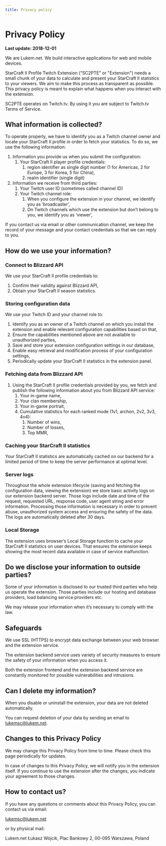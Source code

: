 ```yaml
---
title: Privacy policy
---
```


# Privacy Policy

**Last update: 2018-12-01**

We are Lukem.net. We build interactive applications for web and mobile devices.

StarCraft II Profile Twitch Extension (“SC2PTE” or "Extension") needs a small chunk of your data to calculate and present your StarCraft II statistics to your viewers. We aim to make this process as transparent as possible. This privacy policy is meant to explain what happens when you interact with the extension.

SC2PTE operates on Twitch.tv. By using it you are subject to Twitch.tv Terms of Service.

## What information is collected?

To operate properly, we have to identify you as a Twitch channel owner and locate your StarCraft II profile in order to fetch your statistics. To do so, we use the following information:

1. Information you provide us when you submit the configuration:
   1. Your StarCraft II player profile credentials:
      1. region identifier as single digit number (1 for Americas, 2 for Europe, 3 for Korea, 5 for China),
      1. realm identifier (single digit)
1. Information we receive from third parties:
   1. Your Twitch user ID (sometimes called channel ID)
   1. Your Twitch channel role:
      1. When you configure the extension in your channel, we identify you as ‘broadcaster’,
      1. On Twitch channels which use the extension but don’t belong to you, we identify you as ‘viewer’,

If you contact us via email or other communication channel, we keep the record of your message and your contact credentials so that we can reply to you.

## How do we use your information?

### Connect to Blizzard API

We use your StarCraft II profile credentials to:

1. Confirm their validity against Blizzard API,
1. Obtain your StarCraft II season statistics.

### Storing configuration data

We use your Twitch ID and your channel role to:

1. Identify you as an owner of a Twitch channel on which you install the extension and enable relevant configuration capabilities based on that,
1. Ensure the capabilities mentioned above are not available to unauthorized parties,
1. Save and store your extension configuration settings in our database,
1. Enable easy retrieval and modification process of your configuration settings,
1. Periodically update your StarCraft II statistics in the extension panel.

### Fetching data from Blizzard API

1. Using the StarCraft II profile credentials provided by you, we fetch and publish the following information about you from Blizzard API service:
   1. Your in-game name,
   1. Your clan membership,
   1. Your in-game portrait,
   1. Cumulative statistics for each ranked mode (1v1, archon, 2v2, 3v3, 4v4):
      1. Number of wins,
      1. Number of losses,
      1. Top MMR,

### Caching your StarCraft II statistics

Your StarCraft II statistics are automatically cached on our backend for a limited period of time to keep the server performance at optimal level.

### Server logs

Throughout the whole extension lifecycle (saving and fetching the configuration data, viewing the extension) we store basic activity logs on our extension backend server. Those logs include date and time of the request, requested URL, response code, user agent string and error information. Processing those information is necessary in order to prevent abuse, unauthorized system access and ensuring the safety of the data. The logs are automatically deleted after 30 days.

### Local Storage

The extension uses browser’s Local Storage function to cache your StarCraft II statistics on user devices. That ensures the extension keeps showing the most recent data available in case of service malfunction.

## Do we disclose your information to outside parties?

Some of your information is disclosed to our trusted third parties who help us operate the extension. Those parties include our hosting and database providers, load balancing service providers etc.

We may release your information when it’s necessary to comply with the law.

## Safeguards

We use SSL (HTTPS) to encrypt data exchange between your web browser and the extension service.

The extension backend service uses variety of security measures to ensure the safety of your information when you access it.

Both the extension frontend and the extension backend service are constantly monitored for possible vulnerabilities and intrusions.

## Can I delete my information?

When you disable or uninstall the extension, your data are not deleted automatically.

You can request deletion of your data by sending an email to lukemsc@lukem.net.

## Changes to this Privacy Policy

We may change this Privacy Policy from time to time. Please check this page periodically for updates.

In case of changes to this Privacy Policy, we will notify you in the extension itself. If you continue to use the extension after the changes, you indicate your agreement to those changes.

## How to contact us?

If you have any questions or comments about this Privacy Policy, you can contact us via email:

lukemsc@lukem.net 

or by physical mail:

Lukem.net Łukasz Wójcik, Plac Bankowy 2, 00-095 Warszawa, Poland
